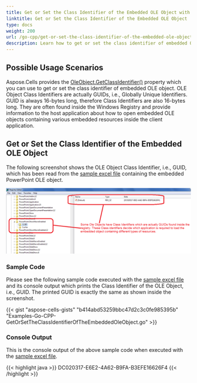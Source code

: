 ```yaml
---
title: Get or Set the Class Identifier of the Embedded OLE Object with Golang via C++
linktitle: Get or Set the Class Identifier of the Embedded OLE Object
type: docs
weight: 200
url: /go-cpp/get-or-set-the-class-identifier-of-the-embedded-ole-object/
description: Learn how to get or set the class identifier of embedded OLE objects using Aspose.Cells with Golang via C++.
---
```


## **Possible Usage Scenarios**
Aspose.Cells provides the [OleObject.GetClassIdentifier()](https://reference.aspose.com/cells/go-cpp/oleobject/getclassidentifier/) property which you can use to get or set the class identifier of embedded OLE object. OLE Object Class Identifiers are actually GUIDs, i.e., Globally Unique Identifiers. GUID is always 16-bytes long, therefore Class Identifiers are also 16-bytes long. They are often found inside the Windows Registry and provide information to the host application about how to open embedded OLE objects containing various embedded resources inside the client application.

## **Get or Set the Class Identifier of the Embedded OLE Object**
The following screenshot shows the OLE Object Class Identifier, i.e., GUID, which has been read from the [sample excel file](5115190.xls) containing the embedded PowerPoint OLE object.

![todo:image_alt_text](get-or-set-the-class-identifier-of-the-embedded-ole-object_1.png)

### **Sample Code**
Please see the following sample code executed with the [sample excel file](5115190.xls) and its console output which prints the Class Identifier of the OLE Object, i.e., GUID. The printed GUID is exactly the same as shown inside the screenshot.

{{< gist "aspose-cells-gists" "b414abd53259bbc47d2c3c0fe985395b" "Examples-Go-CPP-GetOrSetTheClassIdentifierOfTheEmbeddedOleObject.go" >}}
### **Console Output**
This is the console output of the above sample code when executed with the [sample excel file](5115190.xls).

{{< highlight java >}}
DC020317-E6E2-4A62-B9FA-B3EFE16626F4
{{< /highlight >}}